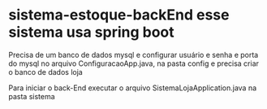 # sistema-estoque-backEnd esse sistema usa spring boot
 Precisa de um banco de dados mysql e configurar usuário e senha e porta do mysql no arquivo ConfiguracaoApp.java, na pasta config e precisa criar o banco de dados loja

 Para iniciar o back-End  executar o arquivo  SistemaLojaApplication.java na pasta sistema
